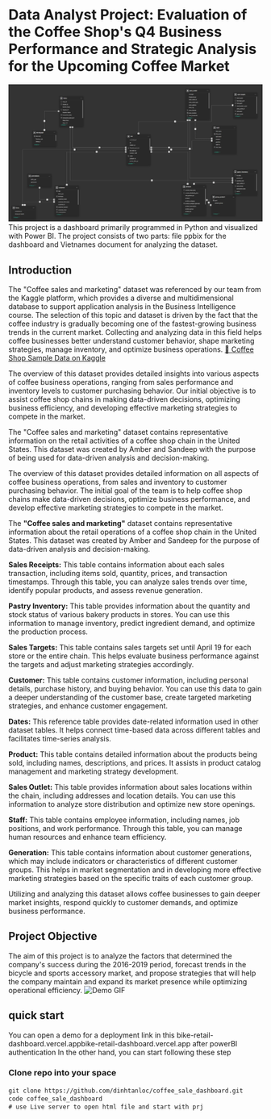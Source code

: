 # Data Analyst Project: Evaluation of the Coffee Shop's Q4 Business Performance and Strategic Analysis for the Upcoming Coffee Market
![The project's web diagram and accompanying technologies.](assets/img/image.png)
This project is a dashboard primarily programmed in Python and visualized with Power BI. The project consists of two parts: file ppbix for the dashboard and Vietnames document for analyzing the dataset.

## Introduction

The "Coffee sales and marketing" dataset was referenced by our team from the Kaggle platform, which provides a diverse and multidimensional database to support application analysis in the Business Intelligence course. The selection of this topic and dataset is driven by the fact that the coffee industry is gradually becoming one of the fastest-growing business trends in the current market. Collecting and analyzing data in this field helps coffee businesses better understand customer behavior, shape marketing strategies, manage inventory, and optimize business operations. [📌 Coffee Shop Sample Data on Kaggle](https://www.kaggle.com/datasets/ylchang/coffee-shop-sample-data-1113/code)


The overview of this dataset provides detailed insights into various aspects of coffee business operations, ranging from sales performance and inventory levels to customer purchasing behavior. Our initial objective is to assist coffee shop chains in making data-driven decisions, optimizing business efficiency, and developing effective marketing strategies to compete in the market.

The "Coffee sales and marketing" dataset contains representative information on the retail activities of a coffee shop chain in the United States. This dataset was created by Amber and Sandeep with the purpose of being used for data-driven analysis and decision-making.

The overview of this dataset provides detailed information on all aspects of coffee business operations, from sales and inventory to customer purchasing behavior. The initial goal of the team is to help coffee shop chains make data-driven decisions, optimize business performance, and develop effective marketing strategies to compete in the market.  

The **"Coffee sales and marketing"** dataset contains representative information about the retail operations of a coffee shop chain in the United States. This dataset was created by Amber and Sandeep for the purpose of data-driven analysis and decision-making.  

**Sales Receipts:** This table contains information about each sales transaction, including items sold, quantity, prices, and transaction timestamps. Through this table, you can analyze sales trends over time, identify popular products, and assess revenue generation.  

**Pastry Inventory:** This table provides information about the quantity and stock status of various bakery products in stores. You can use this information to manage inventory, predict ingredient demand, and optimize the production process.  

**Sales Targets:** This table contains sales targets set until April 19 for each store or the entire chain. This helps evaluate business performance against the targets and adjust marketing strategies accordingly.  

**Customer:** This table contains customer information, including personal details, purchase history, and buying behavior. You can use this data to gain a deeper understanding of the customer base, create targeted marketing strategies, and enhance customer engagement.  

**Dates:** This reference table provides date-related information used in other dataset tables. It helps connect time-based data across different tables and facilitates time-series analysis.  

**Product:** This table contains detailed information about the products being sold, including names, descriptions, and prices. It assists in product catalog management and marketing strategy development.  

**Sales Outlet:** This table provides information about sales locations within the chain, including addresses and location details. You can use this information to analyze store distribution and optimize new store openings.  

**Staff:** This table contains employee information, including names, job positions, and work performance. Through this table, you can manage human resources and enhance team efficiency.  

**Generation:** This table contains information about customer generations, which may include indicators or characteristics of different customer groups. This helps in market segmentation and in developing more effective marketing strategies based on the specific traits of each customer group.  

Utilizing and analyzing this dataset allows coffee businesses to gain deeper market insights, respond quickly to customer demands, and optimize business performance.

## Project Objective

The aim of this project is to analyze the factors that determined the company's success during the 2016-2019 period, forecast trends in the bicycle and sports accessory market, and propose strategies that will help the company maintain and expand its market presence while optimizing operational efficiency.
![Demo GIF](assets/video/demo.gif)


## quick start
You can open a demo for a deployment link in this bike-retail-dashboard.vercel.appbike-retail-dashboard.vercel.app after powerBI authentication
In the other hand, you can start following these step
### Clone repo into your space
```
git clone https://github.com/dinhtanloc/coffee_sale_dashboard.git
code coffee_sale_dashboard
# use Live server to open html file and start with prj
```




